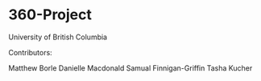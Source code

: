 # 360-Project
University of British Columbia

Contributors:

Matthew Borle
Danielle Macdonald
Samual Finnigan-Griffin
Tasha Kucher

